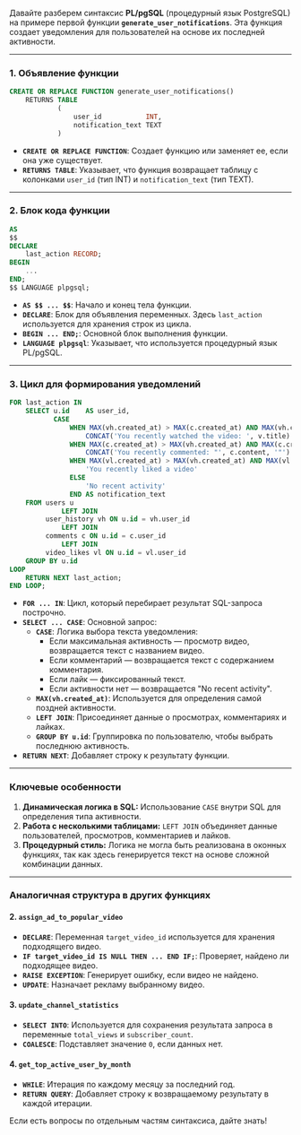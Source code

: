 Давайте разберем синтаксис **PL/pgSQL** (процедурный язык PostgreSQL) на примере первой функции **`generate_user_notifications`**. Эта функция создает уведомления для пользователей на основе их последней активности.

---

### 1. **Объявление функции**

```sql
CREATE OR REPLACE FUNCTION generate_user_notifications()
    RETURNS TABLE
            (
                user_id           INT,
                notification_text TEXT
            )
```

- **`CREATE OR REPLACE FUNCTION`**: Создает функцию или заменяет ее, если она уже существует.
- **`RETURNS TABLE`**: Указывает, что функция возвращает таблицу с колонками `user_id` (тип INT) и `notification_text` (тип TEXT).

---

### 2. **Блок кода функции**

```sql
AS
$$
DECLARE
    last_action RECORD;
BEGIN
    ...
END;
$$ LANGUAGE plpgsql;
```

- **`AS $$ ... $$`**: Начало и конец тела функции.
- **`DECLARE`**: Блок для объявления переменных. Здесь `last_action` используется для хранения строк из цикла.
- **`BEGIN ... END;`**: Основной блок выполнения функции.
- **`LANGUAGE plpgsql`**: Указывает, что используется процедурный язык PL/pgSQL.

---

### 3. **Цикл для формирования уведомлений**

```sql
FOR last_action IN
    SELECT u.id    AS user_id,
           CASE
               WHEN MAX(vh.created_at) > MAX(c.created_at) AND MAX(vh.created_at) > MAX(vl.created_at) THEN
                   CONCAT('You recently watched the video: ', v.title)
               WHEN MAX(c.created_at) > MAX(vh.created_at) AND MAX(c.created_at) > MAX(vl.created_at) THEN
                   CONCAT('You recently commented: "', c.content, '"')
               WHEN MAX(vl.created_at) > MAX(vh.created_at) AND MAX(vl.created_at) > MAX(c.created_at) THEN
                   'You recently liked a video'
               ELSE
                   'No recent activity'
               END AS notification_text
    FROM users u
             LEFT JOIN
         user_history vh ON u.id = vh.user_id
             LEFT JOIN
         comments c ON u.id = c.user_id
             LEFT JOIN
         video_likes vl ON u.id = vl.user_id
    GROUP BY u.id
LOOP
    RETURN NEXT last_action;
END LOOP;
```

- **`FOR ... IN`**: Цикл, который перебирает результат SQL-запроса построчно.
- **`SELECT ... CASE`**: Основной запрос:
    - **`CASE`**: Логика выбора текста уведомления:
        - Если максимальная активность — просмотр видео, возвращается текст с названием видео.
        - Если комментарий — возвращается текст с содержанием комментария.
        - Если лайк — фиксированный текст.
        - Если активности нет — возвращается "No recent activity".
    - **`MAX(vh.created_at)`**: Используется для определения самой поздней активности.
    - **`LEFT JOIN`**: Присоединяет данные о просмотрах, комментариях и лайках.
    - **`GROUP BY u.id`**: Группировка по пользователю, чтобы выбрать последнюю активность.
- **`RETURN NEXT`**: Добавляет строку к результату функции.

---

### Ключевые особенности

1. **Динамическая логика в SQL:** Использование `CASE` внутри SQL для определения типа активности.
2. **Работа с несколькими таблицами:** `LEFT JOIN` объединяет данные пользователей, просмотров, комментариев и лайков.
3. **Процедурный стиль:** Логика не могла быть реализована в оконных функциях, так как здесь генерируется текст на основе сложной комбинации данных.

---

### Аналогичная структура в других функциях

#### 2. `assign_ad_to_popular_video`

- **`DECLARE`**: Переменная `target_video_id` используется для хранения подходящего видео.
- **`IF target_video_id IS NULL THEN ... END IF;`**: Проверяет, найдено ли подходящее видео.
- **`RAISE EXCEPTION`**: Генерирует ошибку, если видео не найдено.
- **`UPDATE`**: Назначает рекламу выбранному видео.

#### 3. `update_channel_statistics`

- **`SELECT INTO`**: Используется для сохранения результата запроса в переменные `total_views` и `subscriber_count`.
- **`COALESCE`**: Подставляет значение `0`, если данных нет.

#### 4. `get_top_active_user_by_month`

- **`WHILE`**: Итерация по каждому месяцу за последний год.
- **`RETURN QUERY`**: Добавляет строку к возвращаемому результату в каждой итерации.

Если есть вопросы по отдельным частям синтаксиса, дайте знать!